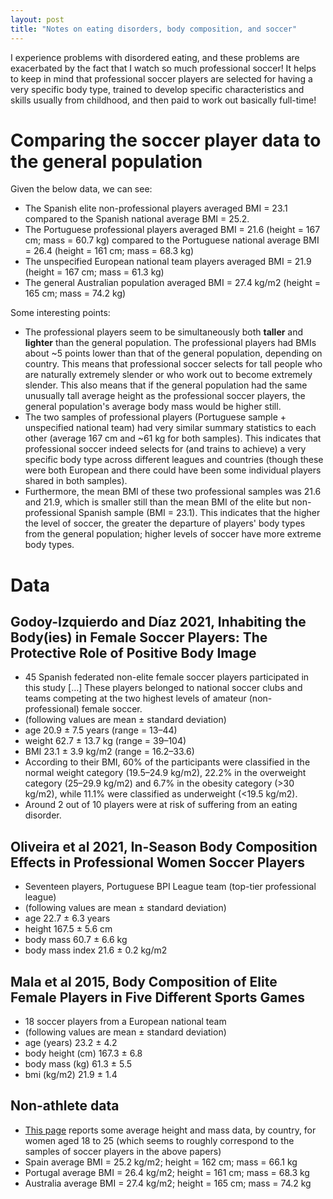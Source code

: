 ```yaml
---
layout: post
title: "Notes on eating disorders, body composition, and soccer"
---
```


I experience problems with disordered eating, and these problems are exacerbated by the fact that I watch so much professional soccer! It helps to keep in mind that professional soccer players are selected for having a very specific body type, trained to develop specific characteristics and skills usually from childhood, and then paid to work out basically full-time!

# Comparing the soccer player data to the general population
Given the below data, we can see:
- The Spanish elite non-professional players averaged BMI = 23.1 compared to the Spanish national average BMI = 25.2.
- The Portuguese professional players averaged BMI = 21.6 (height = 167 cm; mass = 60.7 kg) compared to the Portuguese national average BMI = 26.4 (height = 161 cm; mass = 68.3 kg)
- The unspecified European national team players averaged BMI = 21.9 (height = 167 cm; mass = 61.3 kg)
- The general Australian population averaged BMI = 27.4 kg/m2 (height = 165 cm; mass = 74.2 kg)

Some interesting points:
- The professional players seem to be simultaneously both **taller** and **lighter** than the general population. The professional players had BMIs about ~5 points lower than that of the general population, depending on country. This means that professional soccer selects for tall people who are naturally extremely slender or who work out to become extremely slender. This also means that if the general population had the same unusually tall average height as the professional soccer players, the general population's average body mass would be higher still.
- The two samples of professional players (Portuguese sample + unspecified national team) had very similar summary statistics to each other (average 167 cm and ~61 kg for both samples). This indicates that professional soccer indeed selects for (and trains to achieve) a very specific body type across different leagues and countries (though these were both European and there could have been some individual players shared in both samples).
- Furthermore, the mean BMI of these two professional samples was 21.6 and 21.9, which is smaller still than the mean BMI of the elite but non-professional Spanish sample (BMI = 23.1). This indicates that the higher the level of soccer, the greater the departure of players' body types from the general population; higher levels of soccer have more extreme body types.

# Data

## Godoy-Izquierdo and Díaz 2021, Inhabiting the Body(ies) in Female Soccer Players: The Protective Role of Positive Body Image
- 45 Spanish federated non-elite female soccer players participated in this study [...] These players belonged to national soccer clubs and teams competing at the two highest levels of amateur (non-professional) female soccer.
- (following values are mean ± standard deviation)
- age 20.9 ± 7.5 years (range = 13–44)
- weight 62.7 ± 13.7 kg (range = 39–104)
- BMI 23.1 ± 3.9 kg/m2 (range = 16.2–33.6)
- According to their BMI, 60% of the participants were classified in the normal weight category (19.5–24.9 kg/m2), 22.2% in the overweight category (25–29.9 kg/m2) and 6.7% in the obesity category (>30 kg/m2), while 11.1% were classified as underweight (<19.5 kg/m2).
- Around 2 out of 10 players were at risk of suffering from an eating disorder.

## Oliveira et al 2021, In-Season Body Composition Effects in Professional Women Soccer Players
- Seventeen players, Portuguese BPI League team (top-tier professional league)
- (following values are mean ± standard deviation)
- age 22.7 ± 6.3 years
- height 167.5 ± 5.6 cm
- body mass 60.7 ± 6.6 kg
- body mass index 21.6 ± 0.2 kg/m2

## Mala et al 2015, Body Composition of Elite Female Players in Five Different Sports Games
- 18 soccer players from a European national team
- (following values are mean ± standard deviation)
- age (years) 23.2 ± 4.2
- body height (cm) 167.3 ± 6.8
- body mass (kg) 61.3 ± 5.5
- bmi (kg/m2) 21.9 ± 1.4

## Non-athlete data
- [This page](https://www.worlddata.info/average-bodyheight.php) reports some average height and mass data, by country, for women aged 18 to 25 (which seems to roughly correspond to the samples of soccer players in the above papers)
- Spain average BMI = 25.2 kg/m2; height = 162 cm; mass = 66.1 kg
- Portugal average BMI = 26.4 kg/m2; height = 161 cm; mass = 68.3 kg
- Australia average BMI = 27.4 kg/m2; height = 165 cm; mass = 74.2 kg
